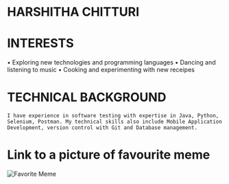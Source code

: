 # HARSHITHA CHITTURI

# INTERESTS
•	Exploring new technologies and programming languages
•	Dancing and listening to music
•	Cooking and experimenting with new receipes

  # TECHNICAL BACKGROUND
    I have experience in software testing with expertise in Java, Python, Selenium, Postman. My technical skills also include Mobile Application Development, version control with Git and Database management.

# Link to a picture of favourite meme
![Favorite Meme](https://res.cloudinary.com/practicaldev/image/fetch/s--L0oKjULP--/c_limit%2Cf_auto%2Cfl_progressive%2Cq_auto%2Cw_880/https://cdn-images-1.medium.com/max/1200/1%2A0VaTwYF3RdMFp1PjY_1NqA%402x.jpeg)